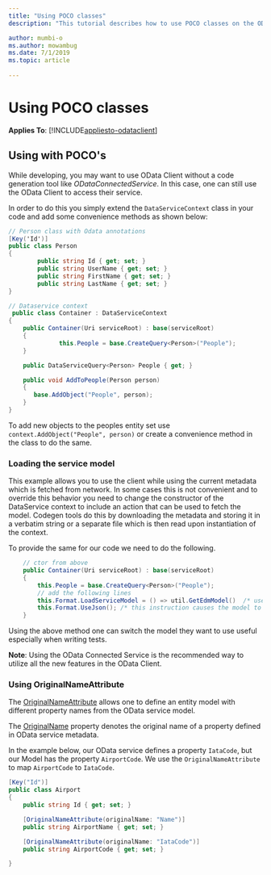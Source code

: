 ```yaml
---
title: "Using POCO classes"
description: "This tutorial describes how to use POCO classes on the OData Client."

author: mumbi-o
ms.author: mowambug
ms.date: 7/1/2019
ms.topic: article
 
---
```

# Using POCO classes

**Applies To**: [!INCLUDE[appliesto-odataclient](../includes/appliesto-odataclient-v7.md)]

## Using with POCO's

While developing, you may want to use OData Client without a code generation tool like _ODataConnectedService_. In this case, one can still use the OData Client
to access their service.

In order to do this you simply extend the `DataServiceContext` class in your code and add some convenience methods as shown below:

```csharp
// Person class with Odata annotations
[Key('Id')]
public class Person
{
        public string Id { get; set; }
        public string UserName { get; set; }
        public string FirstName { get; set; }
        public string LastName { get; set; }
}

// Dataservice context
 public class Container : DataServiceContext
{
    public Container(Uri serviceRoot) : base(serviceRoot)
    {
              this.People = base.CreateQuery<Person>("People");
    }

    public DataServiceQuery<Person> People { get; }

    public void AddToPeople(Person person)
    {
       base.AddObject("People", person);
    }
}

```

To add new objects to the peoples entity set use `context.AddObject("People", person)` or create a convenience method in the class to do the same.

### Loading the service model

This example allows you to use the client while using the current metadata which is fetched from network. In some cases this is not convenient and to override this behavior you need to change the constructor of the DataService context to include an action that can be used to fetch the model. Codegen tools do this by downloading the metadata and storing it in a verbatim string or a separate file which is then read upon instantiation of the context.

To provide the same for our code we need to do the following.

```csharp
    // ctor from above
    public Container(Uri serviceRoot) : base(serviceRoot)
    {
        this.People = base.CreateQuery<Person>("People");
        // add the following lines
        this.Format.LoadServiceModel = () => util.GetEdmModel()  /* user action that returns a valid IEdmModel instance */  
        this.Format.UseJson(); /* this instruction causes the model to be loaded instantly else the model is loaded lazily and cached when its needed */
    }

```

Using the above method one can switch the model they want to use useful especially when writing tests.

**Note**: Using the OData Connected Service is the recommended way to utilize all the new features in the OData Client.

### Using OriginalNameAttribute
The [OriginalNameAttribute](/dotnet/api/microsoft.odata.client.originalnameattribute) allows one to define an entity model with different property names from the OData service model.

The [OriginalName](/dotnet/api/microsoft.odata.client.originalnameattribute.originalname) property denotes the original name of a property defined in OData service metadata.

In the example below, our OData service defines a property `IataCode`, but our Model has the property `AirportCode`. We use the `OriginalNameAttribute` to map `AirportCode` to `IataCode`.

```csharp
[Key("Id")]
public class Airport
{
    public string Id { get; set; }

    [OriginalNameAttribute(originalName: "Name")]
    public string AirportName { get; set; }

    [OriginalNameAttribute(originalName: "IataCode")]
    public string AirportCode { get; set; }

}
```
